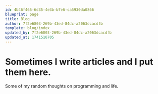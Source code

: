 ```yaml
---
id: 4b46f465-6d35-4e3b-b7e6-ca5930da0866
blueprint: page
title: Blog
author: 7f2e6803-269b-43ed-84dc-a2063dcacdfb
template: blog/index
updated_by: 7f2e6803-269b-43ed-84dc-a2063dcacdfb
updated_at: 1741510705
---
```

<h1 class="text-4xl font-bold tracking-tight text-zinc-800 dark:text-zinc-100 sm:text-5xl font-henry">
                        Sometimes I write articles and I put them here.
</h1>

<p class="mt-6 text-base text-zinc-600 dark:text-zinc-400">
Some of my random thoughts on programming and life.
</p>